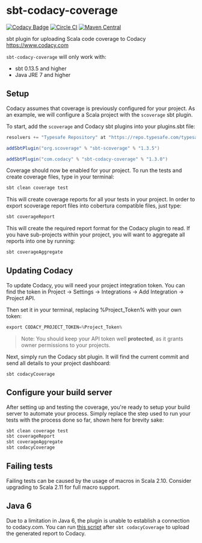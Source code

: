 # sbt-codacy-coverage
[![Codacy Badge](https://api.codacy.com/project/badge/grade/a3a8d4988a9045d58578b6c844feefbf)](https://www.codacy.com/app/Codacy/sbt-codacy-coverage)
[![Circle CI](https://circleci.com/gh/codacy/sbt-codacy-coverage/tree/master.svg?style=shield)](https://circleci.com/gh/codacy/sbt-codacy-coverage/tree/master)
[![Maven Central](https://maven-badges.herokuapp.com/maven-central/com.codacy/sbt-codacy-coverage/badge.svg)](https://maven-badges.herokuapp.com/maven-central/com.codacy/sbt-codacy-coverage)

sbt plugin for uploading Scala code coverage to Codacy https://www.codacy.com

`sbt-codacy-coverage` will only work with:
  * sbt 0.13.5 and higher
  * Java JRE 7 and higher

## Setup

Codacy assumes that coverage is previously configured for your project. As an example, we will configure a Scala project with the `scoverage` sbt plugin.

To start, add the `scoverage` and Codacy sbt plugins into your plugins.sbt file:

```sbt
resolvers += "Typesafe Repository" at "https://repo.typesafe.com/typesafe/releases/"

addSbtPlugin("org.scoverage" % "sbt-scoverage" % "1.3.5")

addSbtPlugin("com.codacy" % "sbt-codacy-coverage" % "1.3.0")
```

Coverage should now be enabled for your project.
To run the tests and create coverage files, type in your terminal:

```sbt
sbt clean coverage test
```

This will create coverage reports for all your tests in your project.
In order to export scoverage report files into cobertura compatible files, just type:

```sbt
sbt coverageReport
```

This will create the required report format for the Codacy plugin to read.
If you have sub-projects within your project, you will want to aggregate all reports into one by running:

```sbt
sbt coverageAggregate
```

## Updating Codacy

To update Codacy, you will need your project integration token. You can find the token in Project -> Settings -> Integrations -> Add Integration -> Project API.

Then set it in your terminal, replacing %Project_Token% with your own token:

```sbt
export CODACY_PROJECT_TOKEN=%Project_Token%
```

> Note: You should keep your API token well **protected**, as it grants owner permissions to your projects.

Next, simply run the Codacy sbt plugin. It will find the current commit and send all details to your project dashboard:

```
sbt codacyCoverage
```

## Configure your build server

After setting up and testing the coverage, you're ready to setup your build server to automate your process.
Simply replace the step used to run your tests with the process done so far, shown here for brevity sake:

```sbt
sbt clean coverage test
sbt coverageReport
sbt coverageAggregate
sbt codacyCoverage
```

## Failing tests

Failing tests can be caused by the usage of macros in Scala 2.10.
Consider upgrading to Scala 2.11 for full macro support.

## Java 6

Due to a limitation in Java 6, the plugin is unable to establish a connection to codacy.com.
You can run [this script](https://gist.github.com/mrfyda/51cdf48fa0722593db6a) after `sbt codacyCoverage` to upload the generated report to Codacy.
